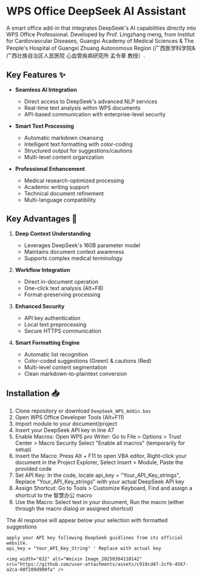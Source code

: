 # WPS Office DeepSeek AI Assistant


A smart office add-in that integrates DeepSeek's AI capabilities directly into WPS Office Professional. Developed by Prof. Lingzhang meng, from Institut for Cardiovascular Diseases, Guangxi Academy of Medical Sciences & The People's Hospital of Guangxi Zhuang Autonomous Region (广西医学科学院&广西壮族自治区人民医院 心血管疾病研究所 孟令章 教授）.

## Key Features ✨

- **Seamless AI Integration**
  - Direct access to DeepSeek's advanced NLP services
  - Real-time text analysis within WPS documents
  - API-based communication with enterprise-level security

- **Smart Text Processing**
  - Automatic markdown cleansing
  - Intelligent text formatting with color-coding
  - Structured output for suggestions/cautions
  - Multi-level content organization

- **Professional Enhancement**
  - Medical research-optimized processing
  - Academic writing support
  - Technical document refinement
  - Multi-language compatibility

## Key Advantages 🚀

1. **Deep Context Understanding**
   - Leverages DeepSeek's 160B parameter model
   - Maintains document context awareness
   - Supports complex medical terminology

2. **Workflow Integration**
   - Direct in-document operation
   - One-click text analysis (Alt+F8)
   - Format-preserving processing

3. **Enhanced Security**
   - API key authentication
   - Local text preprocessing
   - Secure HTTPS communication

4. **Smart Formatting Engine**
   - Automatic list recognition
   - Color-coded suggestions (Green) & cautions (Red)
   - Multi-level content segmentation
   - Clean markdown-to-plaintext conversion

## Installation 📥

1. Clone repository or download `DeepSeek_WPS_Addin.bas`
2. Open WPS Office Developer Tools (Alt+F11)
3. Import module to your document/project
4. Insert your DeepSeek API key in line 47
5. Enable Macros:
   Open WPS pro Writer: Go to File > Options > Trust Center > Macro Security
   Select "Enable all macros" (temporarily for setup)
6. Insert the Macro:
   Press Alt + F11 to open VBA editor, Right-click your document in the Project Explorer, Select Insert > Module, Paste the provided code
8. Set API Key:
   In the code, locate api_key = "Your_API_Key_strings", Replace "Your_API_Key_strings" with your actual DeepSeek API key
9. Assign Shortcut:
   Go to Tools > Customize Keyboard, Find and assign a shortcut to the 智慧办公 macro
10. Use the Macro:
   Select text in your document, Run the macro (either through the macro dialog or assigned shortcut)

The AI response will appear below your selection with formatted suggestions

```vba
apply your API key following DeepSeek guidlines from its official website.
api_key = "Your_API_Key_String" ' Replace with actual key

<img width="632" alt="Weixin Image_20250304110142" src="https://github.com/user-attachments/assets/c919cd47-2cf6-4567-a2ca-08f289d990fa" />


